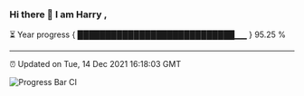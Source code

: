 ### Hi there 👋 I am Harry , 

⏳ Year progress { ████████████████████████████▁▁ } 95.25 %

---

⏰ Updated on Tue, 14 Dec 2021 16:18:03 GMT

![Progress Bar CI](https://github.com/duykhang68/duykhang68/workflows/Progress%20Bar%20CI/badge.svg)
